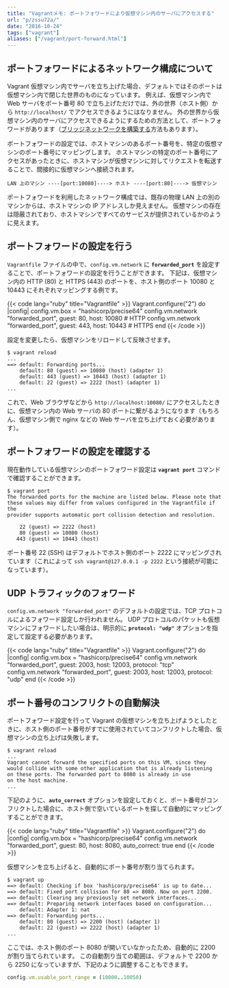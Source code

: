 ```yaml
---
title: "Vagrantメモ: ポートフォワードにより仮想マシン内のサーバにアクセスする"
url: "p/zssu72a/"
date: "2016-10-24"
tags: ["vagrant"]
aliases: ["/vagrant/port-forward.html"]
---
```


ポートフォワードによるネットワーク構成について
----

Vagrant 仮想マシン内でサーバを立ち上げた場合、デフォルトではそのポートは仮想マシン内で閉じた世界のものになっています。
例えば、仮想マシン内で Web サーバをポート番号 80 で立ち上げただけでは、外の世界（ホスト側）から `http://localhost/` でアクセスできるようにはなりません。
外の世界から仮想マシン内のサーバにアクセスできるようにするための方法として、ポートフォワードがあります（[ブリッジネットワークを構築する](/p/ymenseo/)方法もあります）。

ポートフォワードの設定では、ホストマシンのあるポート番号を、特定の仮想マシンのポート番号にマッピングします。
ホストマシンの特定のポート番号にアクセスがあったときに、ホストマシンが仮想マシンに対してリクエストを転送することで、間接的に仮想マシンへ接続されます。

```
LAN 上のマシン ----[port:10080]----> ホスト ----[port:80]----> 仮想マシン
```

ポートフォワードを利用したネットワーク構成では、既存の物理 LAN 上の別のマシンからは、ホストマシンの IP アドレスしか見えません。
仮想マシンの存在は隠蔽されており、ホストマシンですべてのサービスが提供されているかのように見えます。

ポートフォワードの設定を行う
----

`Vagrantfile` ファイルの中で、`config.vm.network` に **`forwarded_port`** を設定することで、ポートフォワードの設定を行うことができます。
下記は、仮想マシン内の HTTP (80) と HTTPS (443) のポートを、ホスト側のポート 10080 と 10443 にそれぞれマッピングする例です。

{{< code lang="ruby" title="Vagrantfile" >}}
Vagrant.configure("2") do |config|
  config.vm.box = "hashicorp/precise64"
  config.vm.network "forwarded_port", guest: 80, host: 10080   # HTTP
  config.vm.network "forwarded_port", guest: 443, host: 10443  # HTTPS
end
{{< /code >}}

設定を変更したら、仮想マシンをリロードして反映させます。

```console
$ vagrant reload
...
==> default: Forwarding ports...
    default: 80 (guest) => 10080 (host) (adapter 1)
    default: 443 (guest) => 10443 (host) (adapter 1)
    default: 22 (guest) => 2222 (host) (adapter 1)
...
```

これで、Web ブラウザなどから `http://localhost:10080/` にアクセスしたときに、仮想マシン内の Web サーバの 80 ポートに繋がるようになります（もちろん、仮想マシン側で nginx などの Web サーバを立ち上げておく必要があります）。


ポートフォワードの設定を確認する
----

現在動作している仮想マシンのポートフォワード設定は **`vagrant port`** コマンドで確認することができます。

```console
$ vagrant port
The forwarded ports for the machine are listed below. Please note that
these values may differ from values configured in the Vagrantfile if the
provider supports automatic port collision detection and resolution.

    22 (guest) => 2222 (host)
    80 (guest) => 10080 (host)
   443 (guest) => 10443 (host)
```

ポート番号 22 (SSH) はデフォルトでホスト側のポート 2222 にマッピングされています（これによって `ssh vagrant@127.0.0.1 -p 2222` という接続が可能になっています）。


UDP トラフィックのフォワード
----

`config.vm.network "forwarded_port"` のデフォルトの設定では、TCP プロトコルによるフォワード設定しか行われません。
UDP プロトコルのパケットも仮想マシンにフォワードしたい場合は、明示的に **`protocol: "udp"`** オプションを指定して設定する必要があります。

{{< code lang="ruby" title="Vagrantfile" >}}
Vagrant.configure("2") do |config|
  config.vm.box = "hashicorp/precise64"
  config.vm.network "forwarded_port", guest: 2003, host: 12003, protocol: "tcp"
  config.vm.network "forwarded_port", guest: 2003, host: 12003, protocol: "udp"
end
{{< /code >}}


ポート番号のコンフリクトの自動解決
----

ポートフォワード設定を行って Vagrant の仮想マシンを立ち上げようとしたときに、ホスト側のポート番号がすでに使用されていてコンフリクトした場合、仮想マシンの立ち上げは失敗します。

```console
$ vagrant reload
...
Vagrant cannot forward the specified ports on this VM, since they
would collide with some other application that is already listening
on these ports. The forwarded port to 8080 is already in use
on the host machine.
...
```

下記のように、**`auto_correct`** オプションを設定しておくと、ポート番号がコンフリクトした場合に、ホスト側で空いているポートを探して自動的にマッピングすることができます。

{{< code lang="ruby" title="Vagrantfile" >}}
Vagrant.configure("2") do |config|
  config.vm.box = "hashicorp/precise64"
  config.vm.network "forwarded_port", guest: 80, host: 8080, auto_correct: true
end
{{< /code >}}

仮想マシンを立ち上げると、自動的にポート番号が割り当てられます。

```console
$ vagrant up
==> default: Checking if box 'hashicorp/precise64' is up to date...
==> default: Fixed port collision for 80 => 8080. Now on port 2200.
==> default: Clearing any previously set network interfaces...
==> default: Preparing network interfaces based on configuration...
    default: Adapter 1: nat
==> default: Forwarding ports...
    default: 80 (guest) => 2200 (host) (adapter 1)
    default: 22 (guest) => 2222 (host) (adapter 1)
...
```

ここでは、ホスト側のポート 8080 が開いていなかったため、自動的に 2200 が割り当てられています。
この自動割り当ての範囲は、デフォルトで 2200 から 2250 になっていますが、下記のように調整することもできます。

```ruby
config.vm.usable_port_range = (10000..10050)
```

